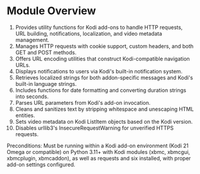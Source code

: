 # Module Overview

1. Provides utility functions for Kodi add-ons to handle HTTP requests, URL building, notifications, localization, and video metadata management.
2. Manages HTTP requests with cookie support, custom headers, and both GET and POST methods.
3. Offers URL encoding utilities that construct Kodi-compatible navigation URLs.
4. Displays notifications to users via Kodi's built-in notification system.
5. Retrieves localized strings for both addon-specific messages and Kodi's built-in language strings.
6. Includes functions for date formatting and converting duration strings into seconds.
7. Parses URL parameters from Kodi's add-on invocation.
8. Cleans and sanitizes text by stripping whitespace and unescaping HTML entities.
9. Sets video metadata on Kodi ListItem objects based on the Kodi version.
10. Disables urllib3's InsecureRequestWarning for unverified HTTPS requests.

Preconditions: Must be running within a Kodi add-on environment (Kodi 21 Omega or compatible) on Python 3.11+ with Kodi modules (xbmc, xbmcgui, xbmcplugin, xbmcaddon), as well as requests and six installed, with proper add-on settings configured.
